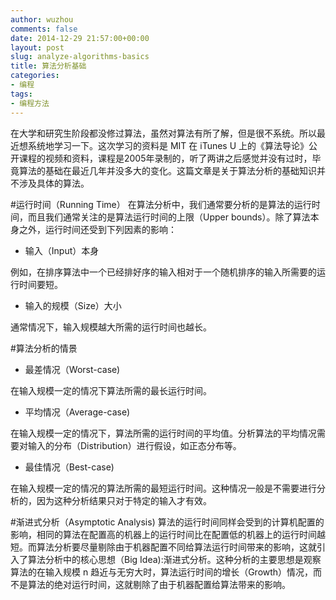 ```yaml
---
author: wuzhou
comments: false
date: 2014-12-29 21:57:00+00:00
layout: post
slug: analyze-algorithms-basics
title: 算法分析基础
categories:
- 编程
tags:
- 编程方法
---
```



在大学和研究生阶段都没修过算法，虽然对算法有所了解，但是很不系统。所以最近想系统地学习一下。这次学习的资料是 MIT 在 iTunes U 上的《算法导论》公开课程的视频和资料，课程是2005年录制的，听了两讲之后感觉并没有过时，毕竟算法的基础在最近几年并没多大的变化。这篇文章是关于算法分析的基础知识并不涉及具体的算法。

#运行时间（Running Time）
在算法分析中，我们通常要分析的是算法的运行时间，而且我们通常关注的是算法运行时间的上限（Upper bounds）。除了算法本身之外，运行时间还受到下列因素的影响：

* 输入（Input）本身

例如，在排序算法中一个已经排好序的输入相对于一个随机排序的输入所需要的运行时间要短。

* 输入的规模（Size）大小

通常情况下，输入规模越大所需的运行时间也越长。


#算法分析的情景

* 最差情况（Worst-case)

在输入规模一定的情况下算法所需的最长运行时间。

* 平均情况（Average-case)

在输入规模一定的情况下，算法所需的运行时间的平均值。分析算法的平均情况需要对输入的分布（Distribution）进行假设，如正态分布等。

* 最佳情况（Best-case)

在输入规模一定的情况的算法所需的最短运行时间。这种情况一般是不需要进行分析的，因为这种分析结果只对于特定的输入才有效。


#渐进式分析（Asymptotic Analysis)
算法的运行时间同样会受到的计算机配置的影响，相同的算法在配置高的机器上的运行时间比在配置低的机器上的运行时间越短。而算法分析要尽量剔除由于机器配置不同给算法运行时间带来的影响，这就引入了算法分析中的核心思想（Big Idea):渐进式分析。这种分析的主要思想是观察算法的在输入规模 n 趋近与无穷大时，算法运行时间的增长（Growth）情况，而不是算法的绝对运行时间，这就剔除了由于机器配置给算法带来的影响。


